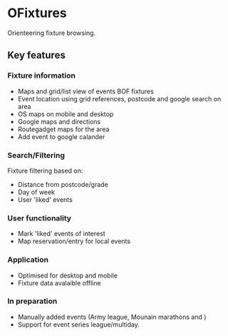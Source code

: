 # OFixtures

Orienteering fixture browsing.  

## Key features

### Fixture information
* Maps and grid/list view of events BOF fixtures
* Event location using grid references, postcode and google search on area
* OS maps on mobile and desktop 
* Google maps and directions
* Routegadget maps for the area 
* Add event to google calander

### Search/Filtering
Fixture filtering based on:
* Distance from postcode/grade
* Day of week
* User 'liked' events

### User functionality
* Mark 'liked' events of interest
* Map reservation/entry for local events  

### Application 
* Optimised for desktop and mobile
* Fixture data avalaible offline

### In preparation
* Manually added events (Army league, Mounain marathons and )
* Support for event series league/multiday. 
